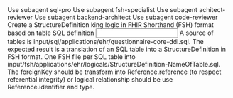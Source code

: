 <subagent>
Use subagent sql-pro
Use subagent fsh-specialist
Use subagent achitect-reviewer
Use subagent backend-architect
Use subagent code-reviewer
</subagent>
<goal>
Create a StructureDefinition king logic in FHIR Shorthand (FSH) format based on table SQL definition
</goal>
<input>
A source of tables is input/sql/applications/ehr/questionnaire-core-ddl.sql.
</input>
<expected-output>
The expected result is a translation of an SQL table into a StructureDefinition in FSH format. One FSH file per SQL table into input/fsh/applications/ehr/logicals/StructureDefinition-NameOfTable.sql. The foreignKey should be transform into Reference.reference (to respect referential integrity) or logical relationship should be use Reference.identifier and type.
</expected-output>